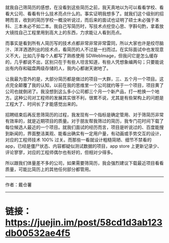 
就我自己筛简历的感想，在没看到这些简历之前，我天真地以为可以看看学校、看看大公司、看看有什么技术亮点什么的。事实证明我想多了。就我们这个级别的招聘而言，收到的简历学校一概没听说过，而后来的面试也证明了硕士未必强于本科、三本未必不如二本。我自己写简历时，写技术点挖空心思、字斟句酌，拿着放大镜找自己工程里用到高大上的东西，力求能让人看到亮点。



而事实是看到所有人简历写的技术点都非常非常非常雷同，所以大家也许是绞尽脑汁、洋洋洒洒列出的技术点，看简历的人不过是一扫而过。在实际面试中也发现意义不大，比如几乎每个人都写了熟练使用 SDWebImage，但我问它是怎么缓存的，几乎都说不出，区别只在于有些人坦言知道，有些人凭想象编两句；只要能说出有内存和磁盘两级存储的人，我内心都谢天谢地了。



让我最为意外的是，大部分简历都是做过的项目一大群，三、五个月一个项目。这点完全颠覆了我的认知，以前在我的思维里一个公司就约等于一个项目，项目黄了公司也就倒闭了。我没想到这么多小公司都三个月一个新产品，打一枪换一个地方。这种公司对工程师的发展其实很不利，很累不说，尤其是有些架构上的问题是工程大了、时间长了才能感觉出来的。



招聘结束后再反思筛简历的过程，我发现有一个指标是确定管用、对于筛简历非常有效率的，就是近期项目的质量。对于朋友帮我筛过的简历，我专门花时间下载了每位候选人最近的一个项目。就我们面试的经历而言，项目是听说过的、百度能搜到新闻的，界面整洁美观、能看出确实有一定用户量，有动画或手势交互的设计，对应的工程师技术 100% 过关。而那些一看就设计粗糙简陋、细节不禁看的 app，已经是僵尸状态、内容都疑似测试数据的项目，app store 上更新记录少、评论寥寥，对应的工程师偶尔也有好的，但相对少得多。


所以跟我们体量差不多的公司，如果需要筛简历，我会强烈建议下载最近项目看看质量，可能比简历上的其他任何部分都管用。




<hr>


作者：戴仓薯


<hr>


链接：https://juejin.im/post/58cd1d3ab123db00532ae4f5
=

